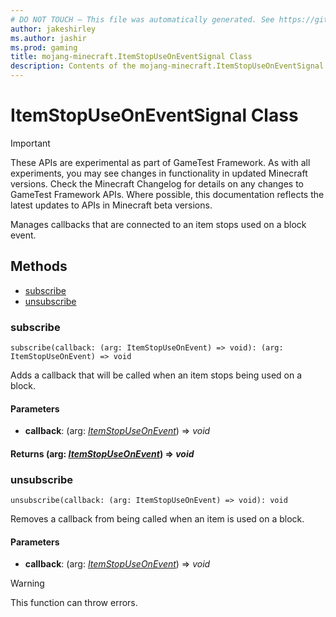 ```yaml
---
# DO NOT TOUCH — This file was automatically generated. See https://github.com/Mojang/MinecraftScriptingApiDocsGenerator to modify descriptions, examples, etc.
author: jakeshirley
ms.author: jashir
ms.prod: gaming
title: mojang-minecraft.ItemStopUseOnEventSignal Class
description: Contents of the mojang-minecraft.ItemStopUseOnEventSignal class.
---
```

# ItemStopUseOnEventSignal Class
>[!IMPORTANT]
>These APIs are experimental as part of GameTest Framework. As with all experiments, you may see changes in functionality in updated Minecraft versions. Check the Minecraft Changelog for details on any changes to GameTest Framework APIs. Where possible, this documentation reflects the latest updates to APIs in Minecraft beta versions.

Manages callbacks that are connected to an item stops used on a block event.

## Methods
- [subscribe](#subscribe)
- [unsubscribe](#unsubscribe)
  
### **subscribe**
`
subscribe(callback: (arg: ItemStopUseOnEvent) => void): (arg: ItemStopUseOnEvent) => void
`

Adds a callback that will be called when an item stops being used on a block.
#### **Parameters**
- **callback**: (arg: [*ItemStopUseOnEvent*](ItemStopUseOnEvent.md)) => *void*

#### **Returns** (arg: [*ItemStopUseOnEvent*](ItemStopUseOnEvent.md)) => *void*
### **unsubscribe**
`
unsubscribe(callback: (arg: ItemStopUseOnEvent) => void): void
`

Removes a callback from being called when an item is used on a block.
#### **Parameters**
- **callback**: (arg: [*ItemStopUseOnEvent*](ItemStopUseOnEvent.md)) => *void*
> [!WARNING]
> This function can throw errors.
